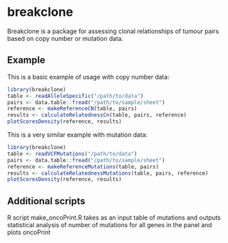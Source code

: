 
# breakclone

<!-- badges: start -->
<!-- badges: end -->

Breakclone is a package for assessing clonal relationships of tumour pairs based on copy number or mutation data.

## Example

This is a basic example of usage with copy number data:

``` r
library(breakclone)
table <- readAlleleSpecific("/path/to/data")
pairs <- data.table::fread("/path/to/sample/sheet")
reference <- makeReferenceCN(table, pairs)
results <- calculateRelatednessCn(table, pairs, reference)
plotScoresDensity(reference, results)
```

This is a very similar example with mutation data:

``` r
library(breakclone)
table <- readVCFMutations("/path/to/data")
pairs <- data.table::fread("/path/to/sample/sheet")
reference <- makeReferenceMutations(table, pairs)
results <- calculateRelatednessMutations(table, pairs, reference)
plotScoresDensity(reference, results)
```
## Additional scripts

R script make_oncoPrint.R takes as an input table of mutations and outputs statistical analysis of number of mutations for all genes in the panel and plots oncoPrint
